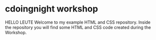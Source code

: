 # cdoingnight workshop
HELLO LEUTE
Welcome to my example HTML and CSS repository. Inside the repository you will
find some HTML and CSS code created during the Workshop.
